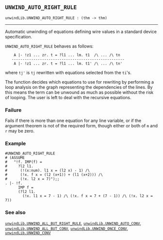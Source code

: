 ## `UNWIND_AUTO_RIGHT_RULE`

``` hol4
unwindLib.UNWIND_AUTO_RIGHT_RULE : (thm -> thm)
```

------------------------------------------------------------------------

Automatic unwinding of equations defining wire values in a standard
device specification.

`UNWIND_AUTO_RIGHT_RULE` behaves as follows:

``` hol4
    A |- !z1 ... zr. t = ?l1 ... lm. t1  /\ ... /\ tn
   ----------------------------------------------------
    A |- !z1 ... zr. t = ?l1 ... lm. t1' /\ ... /\ tn'
```

where `tj'` is `tj` rewritten with equations selected from the `ti`'s.

The function decides which equations to use for rewriting by performing
a loop analysis on the graph representing the dependencies of the lines.
By this means the term can be unwound as much as possible without the
risk of looping. The user is left to deal with the recursive equations.

### Failure

Fails if there is more than one equation for any line variable, or if
the argument theorem is not of the required form, though either or both
of `m` and `r` may be zero.

### Example

``` hol4
#UNWIND_AUTO_RIGHT_RULE
# (ASSUME
#   "!f. IMP(f) =
#     ?l2 l1.
#      (!(x:num). l1 x = (l2 x) - 1) /\
#      (!x. f x = (l2 (x+1)) + (l1 (x+2))) /\
#      (!x. l2 x = 7)");;
. |- !f.
      IMP f =
      (?l2 l1.
        (!x. l1 x = 7 - 1) /\ (!x. f x = 7 + (7 - 1)) /\ (!x. l2 x = 7))
```

### See also

[`unwindLib.UNWIND_ALL_BUT_RIGHT_RULE`](#unwindLib.UNWIND_ALL_BUT_RIGHT_RULE),
[`unwindLib.UNWIND_AUTO_CONV`](#unwindLib.UNWIND_AUTO_CONV),
[`unwindLib.UNWIND_ALL_BUT_CONV`](#unwindLib.UNWIND_ALL_BUT_CONV),
[`unwindLib.UNWIND_ONCE_CONV`](#unwindLib.UNWIND_ONCE_CONV),
[`unwindLib.UNWIND_CONV`](#unwindLib.UNWIND_CONV)
